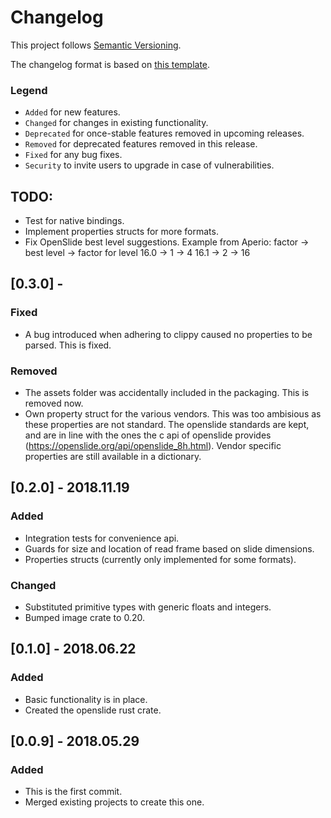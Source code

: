 # Changelog

This project follows [Semantic Versioning](https://semver.org/).

The changelog format is based on [this template](http://keepachangelog.com/en/1.0.0/).

### Legend
  - `Added` for new features.
  - `Changed` for changes in existing functionality.
  - `Deprecated` for once-stable features removed in upcoming releases.
  - `Removed` for deprecated features removed in this release.
  - `Fixed` for any bug fixes.
  - `Security` to invite users to upgrade in case of vulnerabilities.

## TODO:
  - Test for native bindings.
  - Implement properties structs for more formats.
  - Fix OpenSlide best level suggestions. Example from Aperio:
factor -> best level -> factor for level
16.0 -> 1 -> 4
16.1 -> 2 -> 16

## [0.3.0] -

### Fixed
  - A bug introduced when adhering to clippy caused no properties to be parsed. This is fixed.
### Removed
  - The assets folder was accidentally included in the packaging. This is removed now.
  - Own property struct for the various vendors. This was too ambisious as these
    properties are not standard. The openslide standards are kept, and are in line with
    the ones the c api of openslide provides
    (https://openslide.org/api/openslide_8h.html). Vendor specific properties are still
    available in a dictionary.

## [0.2.0] - 2018.11.19
### Added
  - Integration tests for convenience api.
  - Guards for size and location of read frame based on slide dimensions.
  - Properties structs (currently only implemented for some formats).
### Changed
  - Substituted primitive types with generic floats and integers.
  - Bumped image crate to 0.20.

## [0.1.0] - 2018.06.22
### Added
  - Basic functionality is in place.
  - Created the openslide rust crate.

## [0.0.9] - 2018.05.29
### Added
  - This is the first commit.
  - Merged existing projects to create this one.
